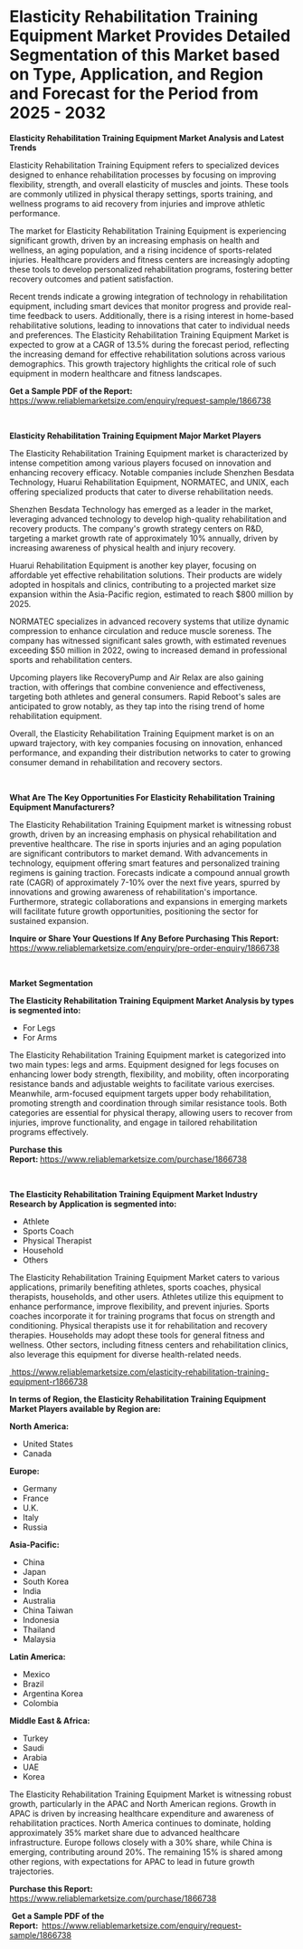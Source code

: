 <p><h1>Elasticity Rehabilitation Training Equipment Market Provides Detailed Segmentation of this Market based on Type, Application, and Region and Forecast for the Period from 2025 - 2032</h1></p><p><strong>Elasticity Rehabilitation Training Equipment Market Analysis and Latest Trends</strong></p>
<p><p>Elasticity Rehabilitation Training Equipment refers to specialized devices designed to enhance rehabilitation processes by focusing on improving flexibility, strength, and overall elasticity of muscles and joints. These tools are commonly utilized in physical therapy settings, sports training, and wellness programs to aid recovery from injuries and improve athletic performance.</p><p>The market for Elasticity Rehabilitation Training Equipment is experiencing significant growth, driven by an increasing emphasis on health and wellness, an aging population, and a rising incidence of sports-related injuries. Healthcare providers and fitness centers are increasingly adopting these tools to develop personalized rehabilitation programs, fostering better recovery outcomes and patient satisfaction. </p><p>Recent trends indicate a growing integration of technology in rehabilitation equipment, including smart devices that monitor progress and provide real-time feedback to users. Additionally, there is a rising interest in home-based rehabilitative solutions, leading to innovations that cater to individual needs and preferences. The Elasticity Rehabilitation Training Equipment Market is expected to grow at a CAGR of 13.5% during the forecast period, reflecting the increasing demand for effective rehabilitation solutions across various demographics. This growth trajectory highlights the critical role of such equipment in modern healthcare and fitness landscapes.</p></p>
<p><strong>Get a Sample PDF of the Report:&nbsp;</strong> <a href="https://www.reliablemarketsize.com/enquiry/request-sample/1866738?utm_campaign=3566&utm_medium=2&utm_source=Github&utm_content=ia&utm_term=14042025&utm_id=elasticity-rehabilitation-training-equipment">https://www.reliablemarketsize.com/enquiry/request-sample/1866738</a></p>
<p>&nbsp;</p>
<p><strong>Elasticity Rehabilitation Training Equipment Major Market Players</strong></p>
<p><p>The Elasticity Rehabilitation Training Equipment market is characterized by intense competition among various players focused on innovation and enhancing recovery efficacy. Notable companies include Shenzhen Besdata Technology, Huarui Rehabilitation Equipment, NORMATEC, and UNIX, each offering specialized products that cater to diverse rehabilitation needs.</p><p>Shenzhen Besdata Technology has emerged as a leader in the market, leveraging advanced technology to develop high-quality rehabilitation and recovery products. The company's growth strategy centers on R&D, targeting a market growth rate of approximately 10% annually, driven by increasing awareness of physical health and injury recovery.</p><p>Huarui Rehabilitation Equipment is another key player, focusing on affordable yet effective rehabilitation solutions. Their products are widely adopted in hospitals and clinics, contributing to a projected market size expansion within the Asia-Pacific region, estimated to reach $800 million by 2025.</p><p>NORMATEC specializes in advanced recovery systems that utilize dynamic compression to enhance circulation and reduce muscle soreness. The company has witnessed significant sales growth, with estimated revenues exceeding $50 million in 2022, owing to increased demand in professional sports and rehabilitation centers.</p><p>Upcoming players like RecoveryPump and Air Relax are also gaining traction, with offerings that combine convenience and effectiveness, targeting both athletes and general consumers. Rapid Reboot's sales are anticipated to grow notably, as they tap into the rising trend of home rehabilitation equipment.</p><p>Overall, the Elasticity Rehabilitation Training Equipment market is on an upward trajectory, with key companies focusing on innovation, enhanced performance, and expanding their distribution networks to cater to growing consumer demand in rehabilitation and recovery sectors.</p></p>
<p>&nbsp;</p>
<p><strong>What Are The Key Opportunities For Elasticity Rehabilitation Training Equipment Manufacturers?</strong></p>
<p><p>The Elasticity Rehabilitation Training Equipment market is witnessing robust growth, driven by an increasing emphasis on physical rehabilitation and preventive healthcare. The rise in sports injuries and an aging population are significant contributors to market demand. With advancements in technology, equipment offering smart features and personalized training regimens is gaining traction. Forecasts indicate a compound annual growth rate (CAGR) of approximately 7-10% over the next five years, spurred by innovations and growing awareness of rehabilitation's importance. Furthermore, strategic collaborations and expansions in emerging markets will facilitate future growth opportunities, positioning the sector for sustained expansion.</p></p>
<p><strong>Inquire or Share Your Questions If Any Before Purchasing This Report:</strong> <a href="https://www.reliablemarketsize.com/enquiry/pre-order-enquiry/1866738?utm_campaign=3566&utm_medium=2&utm_source=Github&utm_content=ia&utm_term=14042025&utm_id=elasticity-rehabilitation-training-equipment">https://www.reliablemarketsize.com/enquiry/pre-order-enquiry/1866738</a></p>
<p>&nbsp;</p>
<p><strong>Market Segmentation</strong></p>
<p><strong>The Elasticity Rehabilitation Training Equipment Market Analysis by types is segmented into:</strong></p>
<p><ul><li>For Legs</li><li>For Arms</li></ul></p>
<p><p>The Elasticity Rehabilitation Training Equipment market is categorized into two main types: legs and arms. Equipment designed for legs focuses on enhancing lower body strength, flexibility, and mobility, often incorporating resistance bands and adjustable weights to facilitate various exercises. Meanwhile, arm-focused equipment targets upper body rehabilitation, promoting strength and coordination through similar resistance tools. Both categories are essential for physical therapy, allowing users to recover from injuries, improve functionality, and engage in tailored rehabilitation programs effectively.</p></p>
<p><strong>Purchase this Report:&nbsp;</strong><a href="https://www.reliablemarketsize.com/purchase/1866738?utm_campaign=3566&utm_medium=2&utm_source=Github&utm_content=ia&utm_term=14042025&utm_id=elasticity-rehabilitation-training-equipment">https://www.reliablemarketsize.com/purchase/1866738</a></p>
<p>&nbsp;</p>
<p><strong>The Elasticity Rehabilitation Training Equipment Market Industry Research by Application is segmented into:</strong></p>
<p><ul><li>Athlete</li><li>Sports Coach</li><li>Physical Therapist</li><li>Household</li><li>Others</li></ul></p>
<p><p>The Elasticity Rehabilitation Training Equipment Market caters to various applications, primarily benefiting athletes, sports coaches, physical therapists, households, and other users. Athletes utilize this equipment to enhance performance, improve flexibility, and prevent injuries. Sports coaches incorporate it for training programs that focus on strength and conditioning. Physical therapists use it for rehabilitation and recovery therapies. Households may adopt these tools for general fitness and wellness. Other sectors, including fitness centers and rehabilitation clinics, also leverage this equipment for diverse health-related needs.</p></p>
<p><a href="https://www.reliablemarketsize.com/elasticity-rehabilitation-training-equipment-r1866738?utm_campaign=3566&utm_medium=2&utm_source=Github&utm_content=ia&utm_term=14042025&utm_id=elasticity-rehabilitation-training-equipment">&nbsp;https://www.reliablemarketsize.com/elasticity-rehabilitation-training-equipment-r1866738</a></p>
<p><strong>In terms of Region, the Elasticity Rehabilitation Training Equipment Market Players available by Region are:</strong></p>
<p>
    <p> <strong> North America: </strong>
        <ul>
            <li>United States</li>
            <li>Canada</li>
        </ul>
        </p> 
    <p> <strong> Europe: </strong>
        <ul>
            <li>Germany</li>
            <li>France</li>
            <li>U.K.</li>
            <li>Italy</li>
            <li>Russia</li>
        </ul>
        </p> 
    <p> <strong> Asia-Pacific: </strong>
        <ul>
            <li>China</li>
            <li>Japan</li>
            <li>South Korea</li>
            <li>India</li>
            <li>Australia</li>
            <li>China Taiwan</li>
            <li>Indonesia</li>
            <li>Thailand</li>
            <li>Malaysia</li>
        </ul>
        </p> 
    <p> <strong> Latin America: </strong>
        <ul>
            <li>Mexico</li>
            <li>Brazil</li>
            <li>Argentina Korea</li>
            <li>Colombia</li>
        </ul>
        </p> 
    <p> <strong> Middle East & Africa: </strong>
        <ul>
            <li>Turkey</li>
            <li>Saudi</li>
            <li>Arabia</li>
            <li>UAE</li>
            <li>Korea</li>
        </ul>
    </p>
    </p>
<p><p>The Elasticity Rehabilitation Training Equipment Market is witnessing robust growth, particularly in the APAC and North American regions. Growth in APAC is driven by increasing healthcare expenditure and awareness of rehabilitation practices. North America continues to dominate, holding approximately 35% market share due to advanced healthcare infrastructure. Europe follows closely with a 30% share, while China is emerging, contributing around 20%. The remaining 15% is shared among other regions, with expectations for APAC to lead in future growth trajectories.</p></p>
<p><strong>Purchase this Report: </strong><a href="https://www.reliablemarketsize.com/purchase/1866738?utm_campaign=3566&utm_medium=2&utm_source=Github&utm_content=ia&utm_term=14042025&utm_id=elasticity-rehabilitation-training-equipment">https://www.reliablemarketsize.com/purchase/1866738</a></p>
<p>&nbsp;<strong>Get a Sample PDF of the Report:&nbsp;&nbsp;</strong><a href="https://www.reliablemarketsize.com/enquiry/request-sample/1866738?utm_campaign=3566&utm_medium=2&utm_source=Github&utm_content=ia&utm_term=14042025&utm_id=elasticity-rehabilitation-training-equipment">https://www.reliablemarketsize.com/enquiry/request-sample/1866738</a></p>
<p><strong></strong></p>
<p><p></p><p></p><p></p></p>